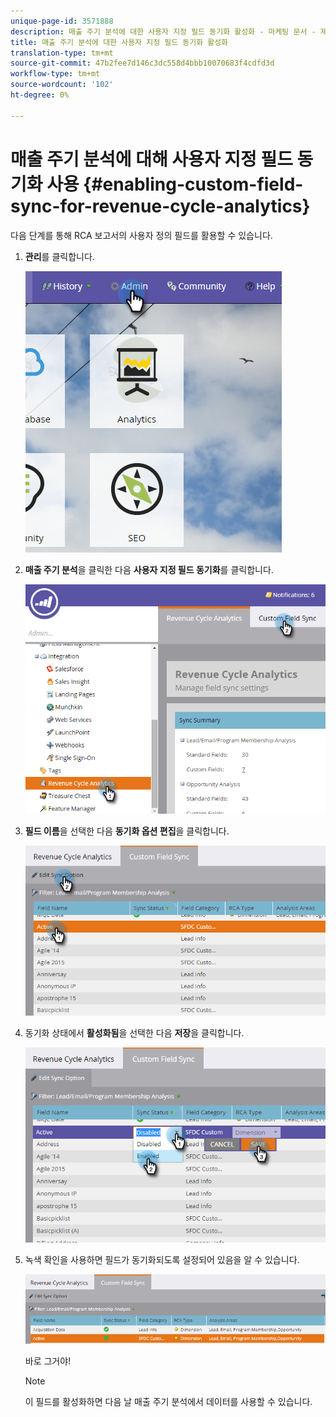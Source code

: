 ```yaml
---
unique-page-id: 3571888
description: 매출 주기 분석에 대한 사용자 지정 필드 동기화 활성화 - 마케팅 문서 - 제품 설명서
title: 매출 주기 분석에 대한 사용자 지정 필드 동기화 활성화
translation-type: tm+mt
source-git-commit: 47b2fee7d146c3dc558d4bbb10070683f4cdfd3d
workflow-type: tm+mt
source-wordcount: '102'
ht-degree: 0%

---
```



# 매출 주기 분석에 대해 사용자 지정 필드 동기화 사용 {#enabling-custom-field-sync-for-revenue-cycle-analytics}

다음 단계를 통해 RCA 보고서의 사용자 정의 필드를 활용할 수 있습니다.

1. **관리**&#x200B;를 클릭합니다.

   ![](assets/one.png)

1. **매출 주기 분석**&#x200B;을 클릭한 다음 **사용자 지정 필드 동기화**&#x200B;를 클릭합니다.

   ![](assets/two.png)

1. **필드 이름**&#x200B;을 선택한 다음 **동기화 옵션 편집**&#x200B;을 클릭합니다.

   ![](assets/three.png)

1. 동기화 상태에서 **활성화됨**&#x200B;을 선택한 다음 **저장**&#x200B;을 클릭합니다.

   ![](assets/four.png)

1. 녹색 확인을 사용하면 필드가 동기화되도록 설정되어 있음을 알 수 있습니다.

   ![](assets/five.png)

   바로 그거야!

   >[!NOTE]
   >
   >이 필드를 활성화하면 다음 날 매출 주기 분석에서 데이터를 사용할 수 있습니다.

